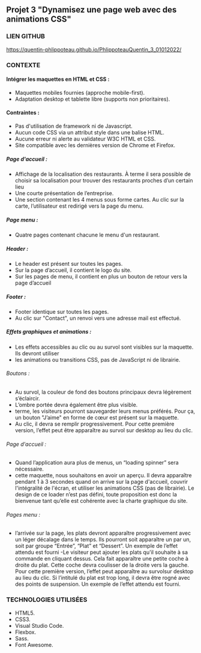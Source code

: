 ## Projet 3 "Dynamisez une page web avec des animations CSS"

### LIEN GITHUB

https://quentin-phlippoteau.github.io/PhlippoteauQuentin_3_01012022/

### CONTEXTE

#### Intégrer les maquettes en HTML et CSS :

- Maquettes mobiles fournies (approche mobile-first).
- Adaptation desktop et tablette libre (supports non prioritaires).

#### Contraintes :

- Pas d'utilisation de framework ni de Javascript.
- Aucun code CSS via un attribut style dans une balise HTML.
- Aucune erreur ni alerte au validateur W3C HTML et CSS.
- Site compatible avec les dernières version de Chrome et Firefox.


##### Page d'accueil :

- Affichage de la localisation des restaurants. À terme il sera possible de choisir sa localisation pour trouver des restaurants proches d’un certain lieu
- Une courte présentation de l’entreprise.
- Une section contenant les 4 menus sous forme cartes. Au clic sur la carte, l’utilisateur est redirigé vers la page du menu.

##### Page menu :

- Quatre pages contenant chacune le menu d'un restaurant.

##### Header :

- Le header est présent sur toutes les pages.
- Sur la page d’accueil, il contient le logo du site.
- Sur les pages de menu, il contient en plus un bouton de retour vers la page d’accueil

##### Footer :

- Footer identique sur toutes les pages.
- Au clic sur "Contact", un renvoi vers une adresse mail est effectué.



##### Effets graphiques et animations :

- Les effets accessibles au clic ou au survol sont visibles sur la maquette. Ils devront utiliser
- les animations ou transitions CSS, pas de JavaScript ni de librairie.

###### Boutons :

- Au survol, la couleur de fond des boutons principaux devra légèrement s’éclaircir.
- L’ombre portée devra également être plus visible.
-  terme, les visiteurs pourront sauvegarder leurs menus préférés. Pour ça, un bouton "J’aime" en forme de cœur est présent sur la maquette. 
- Au clic, il devra se remplir progressivement. Pour cette première version, l’effet peut être apparaître au survol sur desktop au lieu du clic.

###### Page d'accueil :

- Quand l’application aura plus de menus, un “loading spinner” sera nécessaire.
- cette maquette, nous souhaitons en avoir un aperçu. Il devra apparaître pendant 1 à 3 secondes quand on arrive sur la page d'accueil, couvrir l'intégralité de l'écran, et
utiliser les animations CSS (pas de librairie). Le design de ce loader n’est pas défini, toute proposition est donc la bienvenue tant qu’elle est cohérente avec la charte
graphique du site.


###### Pages menu :

-  l’arrivée sur la page, les plats devront apparaître progressivement avec un léger décalage dans le temps. Ils pourront soit apparaître un par un, soit par groupe
“Entrée”, “Plat” et “Dessert”. Un exemple de l’effet attendu est fourni
-Le visiteur peut ajouter les plats qu'il souhaite à sa commande en cliquant dessus. Cela fait apparaître une petite coche à droite du plat. Cette coche devra coulisser de
la droite vers la gauche. Pour cette première version, l’effet peut apparaître au survolsur desktop au lieu du clic. Si l’intitulé du plat est trop long, il devra être rogné avec
des points de suspension. Un exemple de l’effet attendu est fourni.

### TECHNOLOGIES UTILISÉES

- HTML5.
- CSS3.
- Visual Studio Code.
- Flexbox.
- Sass.
- Font Awesome.


